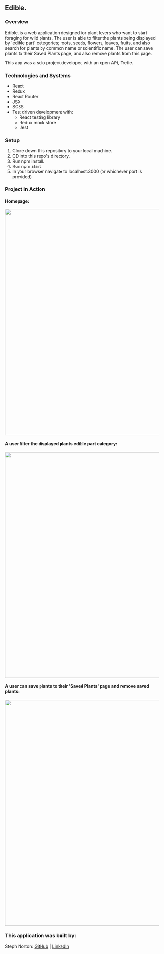 ## Edible.

### Overview
Edible. is a web application designed for plant lovers who want to start foraging for wild plants. The user is able to filter the plants being displayed by 'edible part' categories; roots, seeds, flowers, leaves, fruits, and also search for plants by common name or scientific name. The user can save plants to their Saved Plants page, and also remove plants from this page. 

This app was a solo project developed with an open API, Trefle.

### Technologies and Systems
- React 
- Redux
- React Router
- JSX
- SCSS
- Test driven development with:
    - React testing library
    - Redux mock store
    - Jest

### Setup
1. Clone down this repository to your local machine.
2. CD into this repo's directory.
3. Run npm install.
4. Run npm start.
5. In your browser navigate to localhost:3000 (or whichever port is provided)

### Project in Action 

#### Homepage:
<img src ='readme-assets/homeview.gif' width=740>   


#### A user filter the displayed plants edible part category:
<img src ='readme-assets/filter2.gif' width=740>   


#### A user can save plants to their 'Saved Plants' page and remove saved plants:   
<img src ='readme-assets/save-unsave.gif' width=740>   



### This application was built by:  
Steph Norton: [GitHub](https://github.com/NakiNorton) | [LinkedIn](https://www.linkedin.com/in/stephanie-norton-12888453/) <br>
